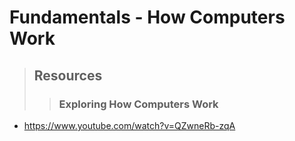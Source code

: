 # Fundamentals - How Computers Work

> ## **Resources**
>> ### **Exploring How Computers Work**

- https://www.youtube.com/watch?v=QZwneRb-zqA